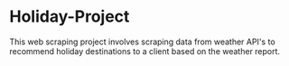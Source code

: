 # Holiday-Project

This web scraping project involves scraping data from weather API's to recommend holiday destinations to a client based on the weather report.
